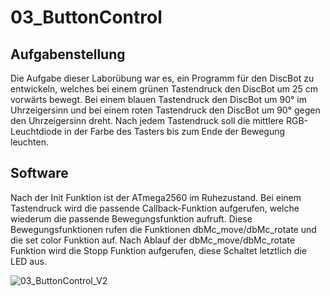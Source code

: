 # 03_ButtonControl

## Aufgabenstellung

Die Aufgabe dieser Laborübung war es, ein Programm für den DiscBot zu entwickeln, welches bei einem grünen Tastendruck den DiscBot um 25 cm vorwärts bewegt. Bei einem blauen Tastendruck den DiscBot um 90° im Uhrzeigersinn und bei einem roten Tastendruck den DiscBot um 90° gegen den Uhrzeigersinn dreht.
Nach jedem Tastendruck soll die mittlere RGB-Leuchtdiode in der Farbe des Tasters bis zum Ende der Bewegung leuchten.

## Software

Nach der Init Funktion ist der ATmega2560 im Ruhezustand. Bei einem Tastendruck wird die passende Callback-Funktion aufgerufen, welche wiederum die passende Bewegungsfunktion aufruft. Diese Bewegungsfunktionen rufen die Funktionen dbMc_move/dbMc_rotate und die set color Funktion auf. Nach Ablauf der dbMc_move/dbMc_rotate Funktion wird die Stopp Funktion aufgerufen, diese Schaltet letztlich die LED aus.


![03_ButtonControl_V2](https://user-images.githubusercontent.com/115406836/207558516-5760b619-c8a5-47f7-8581-8b721133ca70.svg)
